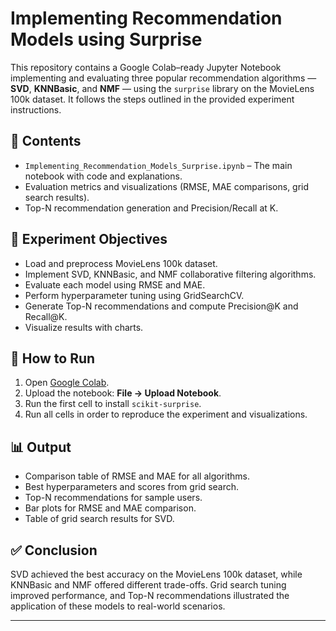 # Implementing Recommendation Models using Surprise

This repository contains a Google Colab–ready Jupyter Notebook implementing and evaluating three popular recommendation algorithms — **SVD**, **KNNBasic**, and **NMF** — using the `surprise` library on the MovieLens 100k dataset. It follows the steps outlined in the provided experiment instructions.

## 📂 Contents

* `Implementing_Recommendation_Models_Surprise.ipynb` – The main notebook with code and explanations.
* Evaluation metrics and visualizations (RMSE, MAE comparisons, grid search results).
* Top-N recommendation generation and Precision/Recall at K.

## 📝 Experiment Objectives

* Load and preprocess MovieLens 100k dataset.
* Implement SVD, KNNBasic, and NMF collaborative filtering algorithms.
* Evaluate each model using RMSE and MAE.
* Perform hyperparameter tuning using GridSearchCV.
* Generate Top-N recommendations and compute Precision\@K and Recall\@K.
* Visualize results with charts.

## 🚀 How to Run

1. Open [Google Colab](https://colab.research.google.com/).
2. Upload the notebook: **File → Upload Notebook**.
3. Run the first cell to install `scikit-surprise`.
4. Run all cells in order to reproduce the experiment and visualizations.

## 📊 Output

* Comparison table of RMSE and MAE for all algorithms.
* Best hyperparameters and scores from grid search.
* Top-N recommendations for sample users.
* Bar plots for RMSE and MAE comparison.
* Table of grid search results for SVD.

## ✅ Conclusion

SVD achieved the best accuracy on the MovieLens 100k dataset, while KNNBasic and NMF offered different trade-offs. Grid search tuning improved performance, and Top-N recommendations illustrated the application of these models to real-world scenarios.

---
